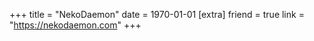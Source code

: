 +++
title = "NekoDaemon"
date = 1970-01-01
[extra]
friend = true
link = "https://nekodaemon.com"
+++